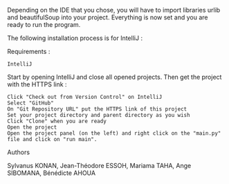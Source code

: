Depending on the IDE that you chose, you will have to import libraries urlib and beautifulSoup into your project.
Everything is now set and you are ready to run the program.

The following installation process is for IntelliJ :

Requirements :

    IntelliJ
    

Start by opening IntelliJ and close all opened projects. Then get the project with the HTTPS link :

    Click "Check out from Version Control" on IntelliJ
    Select "GitHub"
    On "Git Repository URL" put the HTTPS link of this project
    Set your project directory and parent directory as you wish
    Click "Clone" when you are ready
    Open the project
    Open the project panel (on the left) and right click on the "main.py" file and click on "run main".
Authors

Sylvanus KONAN, Jean-Théodore ESSOH, Mariama TAHA, Ange SIBOMANA, Bénédicte AHOUA
